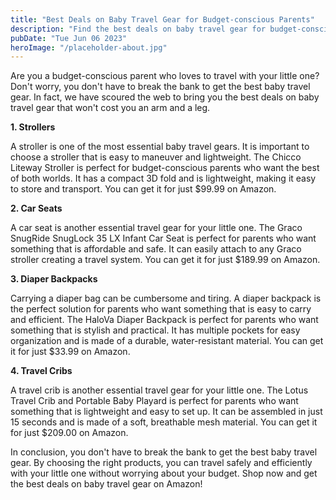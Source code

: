 ```yaml
---
title: "Best Deals on Baby Travel Gear for Budget-conscious Parents"
description: "Find the best deals on baby travel gear for budget-conscious parents. Get the essentials without breaking the bank."
pubDate: "Tue Jun 06 2023"
heroImage: "/placeholder-about.jpg"
---
```


Are you a budget-conscious parent who loves to travel with your little one? Don&#39;t worry, you don&#39;t have to break the bank to get the best baby travel gear. In fact, we have scoured the web to bring you the best deals on baby travel gear that won&#39;t cost you an arm and a leg.

**1. Strollers**

A stroller is one of the most essential baby travel gears. It is important to choose a stroller that is easy to maneuver and lightweight. The Chicco Liteway Stroller is perfect for budget-conscious parents who want the best of both worlds. It has a compact 3D fold and is lightweight, making it easy to store and transport. You can get it for just $99.99 on Amazon.

**2. Car Seats**

A car seat is another essential travel gear for your little one. The Graco SnugRide SnugLock 35 LX Infant Car Seat is perfect for parents who want something that is affordable and safe. It can easily attach to any Graco stroller creating a travel system. You can get it for just $189.99 on Amazon.

**3. Diaper Backpacks**

Carrying a diaper bag can be cumbersome and tiring. A diaper backpack is the perfect solution for parents who want something that is easy to carry and efficient. The HaloVa Diaper Backpack is perfect for parents who want something that is stylish and practical. It has multiple pockets for easy organization and is made of a durable, water-resistant material. You can get it for just $33.99 on Amazon.

**4. Travel Cribs**

A travel crib is another essential travel gear for your little one. The Lotus Travel Crib and Portable Baby Playard is perfect for parents who want something that is lightweight and easy to set up. It can be assembled in just 15 seconds and is made of a soft, breathable mesh material. You can get it for just $209.00 on Amazon.

In conclusion, you don&#39;t have to break the bank to get the best baby travel gear. By choosing the right products, you can travel safely and efficiently with your little one without worrying about your budget. Shop now and get the best deals on baby travel gear on Amazon!